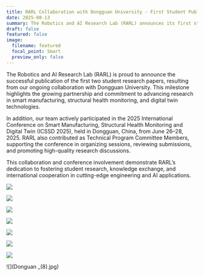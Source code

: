 ```yaml
---
title: RARL Collaboration with Dongguan University - First Student Publications & ICSSD 2025 Participation
date: 2025-08-13
summary: The Robotics and AI Research Lab (RARL) announces its first student research publications and active participation in ICSSD 2025, strengthening collaboration with Dongguan University in smart manufacturing, structural health monitoring, and digital twin technologies.
draft: false
featured: false
image:
  filename: featured
  focal_point: Smart
  preview_only: false
---
```

The Robotics and AI Research Lab (RARL) is proud to announce the successful publication of the first two student research papers, resulting from our ongoing collaboration with Dongguan University. This milestone highlights the growing partnership and commitment to advancing research in smart manufacturing, structural health monitoring, and digital twin technologies.

In addition, our team actively participated in the 2025 International Conference on Smart Manufacturing, Structural Health Monitoring and Digital Twin (ICSSD 2025), held in Dongguan, China, from June 26–28, 2025. RARL also contributed as Technical Program Committee Members, supporting the conference in organizing sessions, reviewing submissions, and promoting high-quality research discussions.

This collaboration and conference involvement demonstrate RARL’s dedication to fostering student research, knowledge exchange, and international cooperation in cutting-edge engineering and AI applications.

![](Donguan_(1).jpg)

![](Donguan_(2).jpg)

![](Donguan_(3).jpg)

![](Donguan_(4).jpg)

![](Donguan_(5).jpg)

![](Donguan_(6).jpg)

![](Donguan_(7).jpg)

![](Donguan _(8).jpg)
